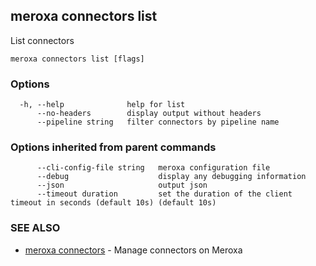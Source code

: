 ## meroxa connectors list

List connectors

```
meroxa connectors list [flags]
```

### Options

```
  -h, --help              help for list
      --no-headers        display output without headers
      --pipeline string   filter connectors by pipeline name
```

### Options inherited from parent commands

```
      --cli-config-file string   meroxa configuration file
      --debug                    display any debugging information
      --json                     output json
      --timeout duration         set the duration of the client timeout in seconds (default 10s) (default 10s)
```

### SEE ALSO

* [meroxa connectors](meroxa_connectors.md)	 - Manage connectors on Meroxa

